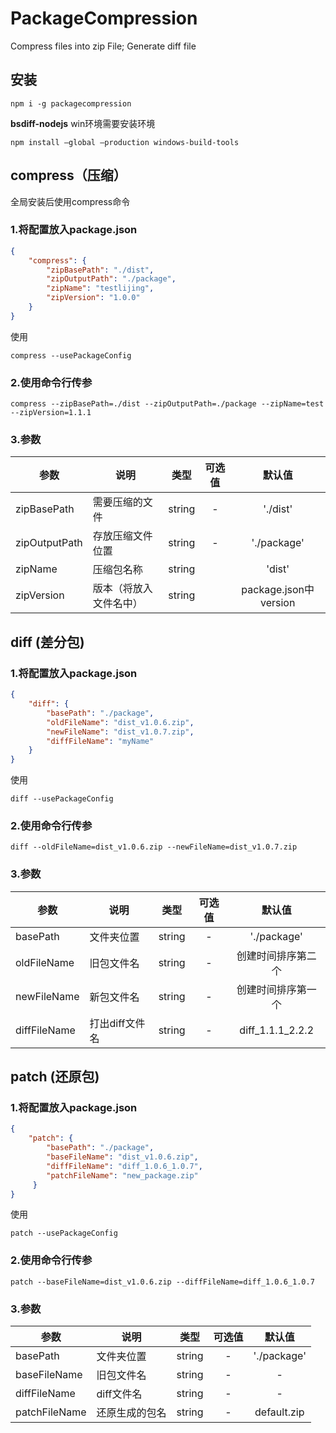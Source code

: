 # PackageCompression
Compress files into zip File;  Generate diff file 



## 安装

```
npm i -g packagecompression
```



**bsdiff-nodejs**   win环境需要安装环境

```
npm install –global –production windows-build-tools
```



## compress（压缩）

全局安装后使用compress命令

### 1.将配置放入package.json

```json
{
    "compress": {
        "zipBasePath": "./dist",
        "zipOutputPath": "./package",
        "zipName": "testlijing",
        "zipVersion": "1.0.0"
  	}
}
```

使用

```shell
compress --usePackageConfig
```

### 2.使用命令行传参

```shell
compress --zipBasePath=./dist --zipOutputPath=./package --zipName=test --zipVersion=1.1.1
```

### 3.参数

| 参数          | 说明                   | 类型   | 可选值 |        默认值         |
| ------------- | ---------------------- | ------ | :----: | :-------------------: |
| zipBasePath   | 需要压缩的文件         | string |   -    |       './dist'        |
| zipOutputPath | 存放压缩文件位置       | string |   -    |      './package'      |
| zipName       | 压缩包名称             | string |        |        'dist'         |
| zipVersion    | 版本（将放入文件名中） | string |        | package.json中version |



## diff (差分包)

### 1.将配置放入package.json

```json
{
    "diff": {
        "basePath": "./package",
        "oldFileName": "dist_v1.0.6.zip",
        "newFileName": "dist_v1.0.7.zip",
        "diffFileName": "myName"
  	}
}
```

使用

```shell
diff --usePackageConfig
```

### 2.使用命令行传参

```shell
diff --oldFileName=dist_v1.0.6.zip --newFileName=dist_v1.0.7.zip
```

### 3.参数

| 参数         | 说明           | 类型   | 可选值 |       默认值       |
| ------------ | -------------- | ------ | :----: | :----------------: |
| basePath     | 文件夹位置     | string |   -    |    './package'     |
| oldFileName  | 旧包文件名     | string |   -    | 创建时间排序第二个 |
| newFileName  | 新包文件名     | string |   -    | 创建时间排序第一个 |
| diffFileName | 打出diff文件名 | string |   -    |  diff_1.1.1_2.2.2  |





## patch (还原包)

### 1.将配置放入package.json

```json
{
    "patch": {
        "basePath": "./package",
        "baseFileName": "dist_v1.0.6.zip",
        "diffFileName": "diff_1.0.6_1.0.7",
        "patchFileName": "new_package.zip"
     }
}
```

使用

```shell
patch --usePackageConfig
```

### 2.使用命令行传参

```shell
patch --baseFileName=dist_v1.0.6.zip --diffFileName=diff_1.0.6_1.0.7
```

### 3.参数

| 参数          | 说明           | 类型   | 可选值 |   默认值    |
| ------------- | -------------- | ------ | :----: | :---------: |
| basePath      | 文件夹位置     | string |   -    | './package' |
| baseFileName  | 旧包文件名     | string |   -    |      -      |
| diffFileName  | diff文件名     | string |   -    |      -      |
| patchFileName | 还原生成的包名 | string |   -    | default.zip |

